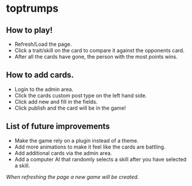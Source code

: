 # toptrumps

## How to play!

- Refresh/Load the page.
- Click a trait/skill on the card to compare it against the opponents card.
- After all the cards have gone, the person with the most points wins.

## How to add cards.

- Login to the admin area.
- Click the cards custom post type on the left hand side.
- Click add new and fill in the fields.
- Click publish and the card will be in the game!

## List of future improvements

- Make the game rely on a plugin instead of a theme.
- Add more animations to make it feel like the cards are battling.
- Add additional cards via the admin area.
- Add a computer AI that randomly selects a skill after you have selected a skill.

_When refreshing the page a new game will be created._
